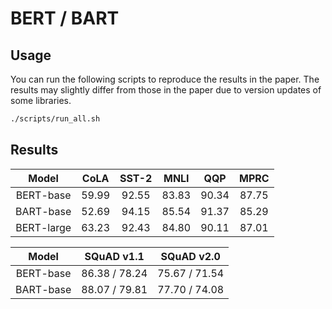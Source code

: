 # BERT / BART
## Usage

You can run the following scripts to reproduce the results in the paper. The results may slightly differ from those in the paper due to version updates of some libraries.

```bash
./scripts/run_all.sh
```

## Results

| Model | CoLA  | SST-2 | MNLI | QQP | MPRC |
| :----:| :----: | :----: | :----: | :----: | :----: |
| BERT-base | 59.99 | 92.55 | 83.83 | 90.34 | 87.75 |
| BART-base | 52.69 | 94.15 | 85.54 | 91.37 | 85.29 |
| BERT-large | 63.23 | 92.43 | 84.80 | 90.11 | 87.01 |


| Model | SQuAD v1.1  | SQuAD v2.0 |
| :----:| :----: | :----: |
| BERT-base | 86.38 / 78.24 | 75.67 / 71.54 |
| BART-base | 88.07 / 79.81  | 77.70 / 74.08 |